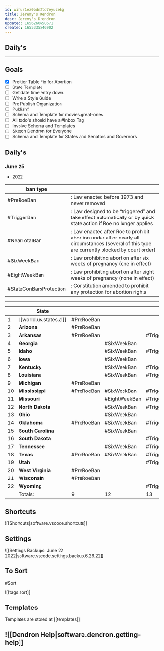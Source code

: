 ```yaml
---
id: wihur1ez0bdn2td7eyuzehg
title: Jeremy's Dendron
desc: Jeremy's Drendron
updated: 1656260658671
created: 1655335546902
---
```


## Daily's

---

## Goals

- [x] Prettier Table Fix for Abortion
- [ ] State Template
- [ ] Get date time entry down.
- [ ] Write a Style Guide
- [ ] Pre Publish Organization
- [ ] Publish?
- [ ] Schema and Template for movies.great-ones
- [ ] All todo's should have a #Inbox Tag
- [ ] Involve Schema and Templates
- [ ] Sketch Dendron for Everyone
- [ ] Schema and Template for States and Senators and Governors

## Daily's

### June 25

- 2022

| ban type                |                                                                                                                                                |
| ----------------------- | ---------------------------------------------------------------------------------------------------------------------------------------------- |
| #PreRoeBan              | : Law enacted before 1973 and never removed                                                                                                    |
| #TriggerBan             | : Law designed to be “triggered” and take effect automatically or by quick state action if Roe no longer applies                               |
| #NearTotalBan           | : Law enacted after Roe to prohibit abortion under all or nearly all circumstances (several of this type are currently blocked by court order) |
| #SixWeekBan             | : Law prohibiting abortion after six weeks of pregnancy (one in effect)                                                                        |
| #EightWeekBan           | : Law prohibiting abortion after eight weeks of pregnancy (none in effect)                                                                     |
| #StateConBarsProtection | : Constitution amended to prohibit any protection for abortion rights                                                                          |

---

<!-- prettier-ignore-start -->

|     | State              |                      |               |             |               |                         | totals |
| --- | ------------------ | -------------------- | ------------- | ----------- | ------------- | ----------------------- | ------ |
| 1   | [[world.us.states.al]] | #PreRoeBan    |             || #NearTotalBan | #StateConBarsProtection | 3      |
| 2   | **Arizona**        | #PreRoeBan           |               |             |               |                         | 2      |
| 3   | **Arkansas**       | #PreRoeBan           |               | #TriggerBan | #NearTotalBan |                         | 3      |
| 4   | **Georgia**        |                      | #SixWeekBan   |             |               |                         | 1      |
| 5   | **Idaho**          |                      | #SixWeekBan   | #TriggerBan |               |                         | 2      |
| 6   | **Iowa**           |                      | #SixWeekBan   |             |               |                         | 1      |
| 7   | **Kentucky**       |                      | #SixWeekBan   | #TriggerBan |               |                         | 2      |
| 8   | **Louisiana**      |                      | #SixWeekBan   | #TriggerBan | #NearTotalBan | #StateConBarsProtection | 4      |
| 9   | **Michigan**       | #PreRoeBan           |               |             |               |                         | 1      |
| 10  | **Mississippi**    | #PreRoeBan           | #SixWeekBan   | #TriggerBan |               |                         | 3      |
| 11  | **Missouri**       |                      | #EightWeekBan | #TriggerBan |               |                         | 2      |
| 12  | **North Dakota**   |                      | #SixWeekBan   | #TriggerBan |               |                         | 2      |
| 13  | **Ohio**           |                      | #SixWeekBan   |             |               |                         | 1      |
| 14  | **Oklahoma**       | #PreRoeBan           | #SixWeekBan   | #TriggerBan | #NearTotalBan |                         | 4      |
| 15  | **South Carolina** |                      | #SixWeekBan   |             |               |                         | 1      |
| 16  | **South Dakota**   |                      |               | #TriggerBan |               |                         | 1      |
| 17  | **Tennessee**      |                      | #SixWeekBan   | #TriggerBan |               | #StateConBarsProtection | 3      |
| 18  | **Texas**          | #PreRoeBan           | #SixWeekBan   | #TriggerBan |               |                         | 3      |
| 19  | **Utah**           |                      |               | #TriggerBan | #NearTotalBan |                         | 2      |
| 20  | **West Virginia**  | #PreRoeBan           |               |             |               | #StateConBarsProtection | 2      |
| 21  | **Wisconsin**      | #PreRoeBan           |               |             |               |                         | 1      |
| 22  | **Wyoming**        |                      |               | #TriggerBan |               |                         | 1      |
|     | Totals:            | 9                    | 12            | 13          | 5             | 4                       |        |
<!-- prettier-ignore-end -->

## Shortcuts

![[Shortcuts|software.vscode.shortcuts]]

## Settings

![[Settings Backups: June 22 2022|software.vscode.settings.backup.6.26.22]]

## To Sort

#Sort

![[tags.sort]]

## Templates

Templates are stored at [[templates]]

## ![[Dendron Help|software.dendron.getting-help]]
